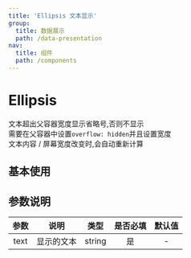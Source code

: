 ```yaml
---
title: 'Ellipsis 文本显示'
group:
  title: 数据展示
  path: /data-presentation
nav:
  title: 组件
  path: /components
---
```


# Ellipsis

文本超出父容器宽度显示省略号,否则不显示<br />
需要在父容器中设置`overflow: hidden`并且设置宽度<br />
文本内容 / 屏幕宽度改变时,会自动重新计算

## 基本使用

<code src="./demos/base.tsx"></code>

## 参数说明

| 参数 |    说明    |  类型  | 是否必填 | 默认值 |
| :--: | :--------: | :----: | :------: | :----: |
| text | 显示的文本 | string |    是    |   -    |
